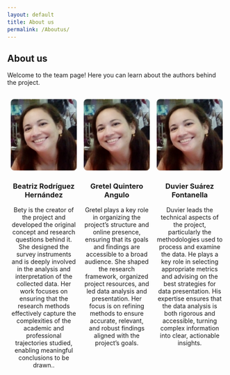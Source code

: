 ```yaml
---
layout: default
title: About us
permalink: /Aboutus/
---
```


## About us

Welcome to the team page! Here you can learn about the authors behind the project.

<div style="display: flex; justify-content: space-around; margin-top: 30px;">
  <div style="text-align: center; width: 30%;">
    <img src="assets/images/IMG_20200112_212532.jpg" alt="Author 1" style="width: 100%; border-radius: 8px;" />
    <h3>Beatriz Rodríguez Hernández</h3>
    <p>Bety is the creator of the project and developed the original concept and research questions behind it. She designed the survey instruments and is deeply involved in the analysis and interpretation of the collected data. Her work focuses on ensuring that the research methods effectively capture the complexities of the academic and professional trajectories studied, enabling meaningful conclusions to be drawn..</p>
  </div>
  <div style="text-align: center; width: 30%;">
    <img src="assets/images/IMG_20200112_212532.jpg" alt="Author 2" style="width: 100%; border-radius: 8px;" />
    <h3>Gretel Quintero Angulo</h3>
    <p> Gretel plays a key role in organizing the project’s structure and online presence, ensuring that its goals and findings are accessible to a broad audience. She shaped the research framework, organized project resources, and led data analysis and presentation. Her focus is on refining methods to ensure accurate, relevant, and robust findings aligned with the project’s goals.</p>
  </div>
  <div style="text-align: center; width: 30%;">
    <img src="assets/images/IMG_20200112_212532.jpg" alt="Author 3" style="width: 100%; border-radius: 8px;" />
    <h3>Duvier Suárez Fontanella</h3>
    <p>Duvier leads the technical aspects of the project, particularly the methodologies used to process and examine the data. He plays a key role in selecting appropriate metrics and advising on the best strategies for data presentation. His expertise ensures that the data analysis is both rigorous and accessible, turning complex information into clear, actionable insights.</p>
  </div>
</div>
